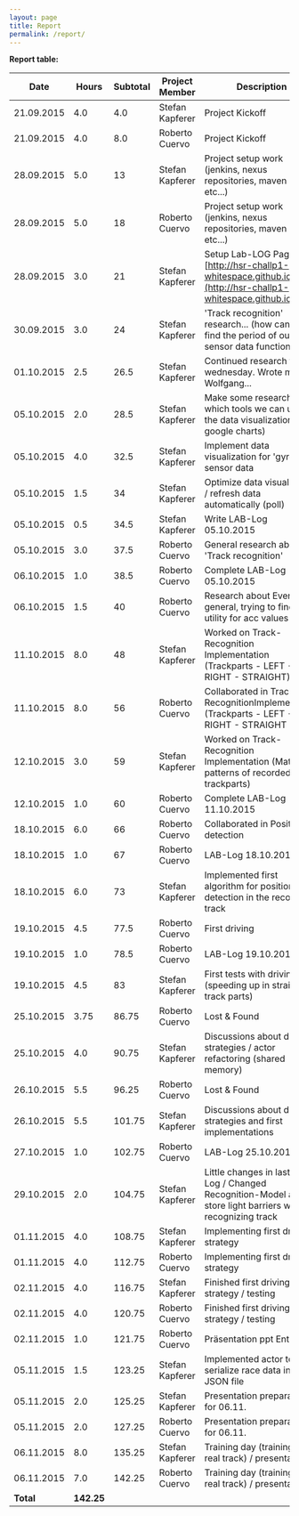 ```yaml
---
layout: page
title: Report
permalink: /report/
---
```

**Report table:**
<div id="report-table-container">

| Date        | Hours      | Subtotal | Project Member  | Description                                                                                                               |
| ------------| ---------- | -------- | --------------- | ------------------------------------------------------------------------------------------------------------------------- |
| 21.09.2015  | 4.0        | 4.0      | Stefan Kapferer | Project Kickoff                                                                                                           |
| 21.09.2015  | 4.0        | 8.0      | Roberto Cuervo  | Project Kickoff                                                                                                           |
| 28.09.2015  | 5.0        | 13       | Stefan Kapferer | Project setup work (jenkins, nexus repositories, maven build, etc...)                                                     |
| 28.09.2015  | 5.0        | 18       | Roberto Cuervo  | Project setup work (jenkins, nexus repositories, maven build, etc...)                                                     |
| 28.09.2015  | 3.0        | 21       | Stefan Kapferer | Setup Lab-LOG Page [http://hsr-challp1-whitespace.github.io/](http://hsr-challp1-whitespace.github.io/)                   |
| 30.09.2015  | 3.0        | 24       | Stefan Kapferer | 'Track recognition' research... (how can we find the period of our sensor data function??)                                |
| 01.10.2015  | 2.5        | 26.5     | Stefan Kapferer | Continued research from wednesday. Wrote mail to Wolfgang...                                                              |
| 05.10.2015  | 2.0        | 28.5     | Stefan Kapferer | Make some research which tools we can use for the data visualization (--> google charts)                                  |
| 05.10.2015  | 4.0        | 32.5     | Stefan Kapferer | Implement data visualization for 'gyro z' sensor data                                                                     |
| 05.10.2015  | 1.5        | 34       | Stefan Kapferer | Optimize data visualization / refresh data automatically (poll)                                                           |
| 05.10.2015  | 0.5        | 34.5     | Stefan Kapferer | Write LAB-Log 05.10.2015                                                                                                  |
| 05.10.2015  | 3.0        | 37.5     | Roberto Cuervo  | General research about 'Track recognition'                                                                                |
| 06.10.2015  | 1.0        | 38.5     | Roberto Cuervo  | Complete LAB-Log 05.10.2015                                                                                               |
| 06.10.2015  | 1.5        | 40       | Roberto Cuervo  | Research about Events in general, trying to find a utility for acc values                                                 |
| 11.10.2015  | 8.0        | 48       | Stefan Kapferer | Worked on Track-Recognition Implementation (Trackparts - LEFT - RIGHT - STRAIGHT)                                         |
| 11.10.2015  | 8.0        | 56       | Roberto Cuervo  | Collaborated in Track-RecognitionImplementation (Trackparts - LEFT - RIGHT - STRAIGHT                                     |
| 12.10.2015  | 3.0        | 59       | Stefan Kapferer | Worked on Track-Recognition Implementation (Match patterns of recorded trackparts)                                        |
| 12.10.2015  | 1.0        | 60       | Roberto Cuervo  | Complete LAB-Log 11.10.2015                                                                                               |
| 18.10.2015  | 6.0        | 66       | Roberto Cuervo  | Collaborated in Position detection                                                                                        |
| 18.10.2015  | 1.0        | 67       | Roberto Cuervo  | LAB-Log 18.10.2015                                                                                                        |
| 18.10.2015  | 6.0        | 73       | Stefan Kapferer | Implemented first algorithm for position detection in the recognized track                                                |
| 19.10.2015  | 4.5        | 77.5     | Roberto Cuervo  | First driving                                                                                                             |
| 19.10.2015  | 1.0        | 78.5     | Roberto Cuervo  | LAB-Log 19.10.2015                                                                                                        |
| 19.10.2015  | 4.5        | 83       | Stefan Kapferer | First tests with driving (speeding up in straight track parts)                                                            |
| 25.10.2015  | 3.75       | 86.75    | Roberto Cuervo  | Lost & Found                                                                                                              |
| 25.10.2015  | 4.0        | 90.75    | Stefan Kapferer | Discussions about driving strategies / actor refactoring (shared memory)                                                  |
| 26.10.2015  | 5.5        | 96.25    | Roberto Cuervo  | Lost & Found                                                                                                              |
| 26.10.2015  | 5.5        | 101.75   | Stefan Kapferer | Discussions about driving strategies and first implementations                                                            |
| 27.10.2015  | 1.0        | 102.75   | Roberto Cuervo  | LAB-Log 25.10.2015                                                                                                        |
| 29.10.2015  | 2.0        | 104.75   | Stefan Kapferer | Little changes in last LAB-Log / Changed Recognition-Model and store light barriers while recognizing track               |
| 01.11.2015  | 4.0        | 108.75   | Stefan Kapferer | Implementing first driving strategy                                                                                       |
| 01.11.2015  | 4.0        | 112.75   | Roberto Cuervo  | Implementing first driving strategy                                                                                       |
| 02.11.2015  | 4.0        | 116.75   | Stefan Kapferer | Finished first driving strategy / testing                                                                                 |
| 02.11.2015  | 4.0        | 120.75   | Roberto Cuervo  | Finished first driving strategy / testing                                                                                 |
| 02.11.2015  | 1.0        | 121.75   | Roberto Cuervo  | Präsentation ppt Entwurf				                                                                                    |
| 05.11.2015  | 1.5        | 123.25   | Stefan Kapferer | Implemented actor to serialize race data into JSON file                                                                   |
| 05.11.2015  | 2.0        | 125.25   | Stefan Kapferer	| Presentation preparation for 06.11.                                                                                       |
| 05.11.2015  | 2.0        | 127.25   | Roberto Cuervo	| Presentation preparation for 06.11.                                                                                       |
| 06.11.2015  | 8.0        | 135.25   | Stefan Kapferer | Training day (trainings on real track) / presentation                                                                     |
| 06.11.2015  | 7.0        | 142.25   | Roberto Cuervo  | Training day (trainings on real track) / presentation                                                                     |
| **Total**   | **142.25** |          |                 |                                                                                                                           |

</div>
